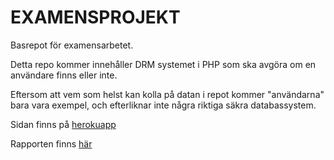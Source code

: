 # EXAMENSPROJEKT
Basrepot för examensarbetet.

Detta repo kommer innehåller DRM systemet i PHP som ska avgöra om en användare finns eller inte.

Eftersom att vem som helst kan kolla på datan i repot kommer "användarna" bara vara exempel, och efterliknar inte några riktiga säkra databassystem.

Sidan finns på [herokuapp](https://examensprojekt.herokuapp.com/)

Rapporten finns [här](https://github.com/metroidchild/examensprojekt/blob/master/report/Examensarbete.docx)